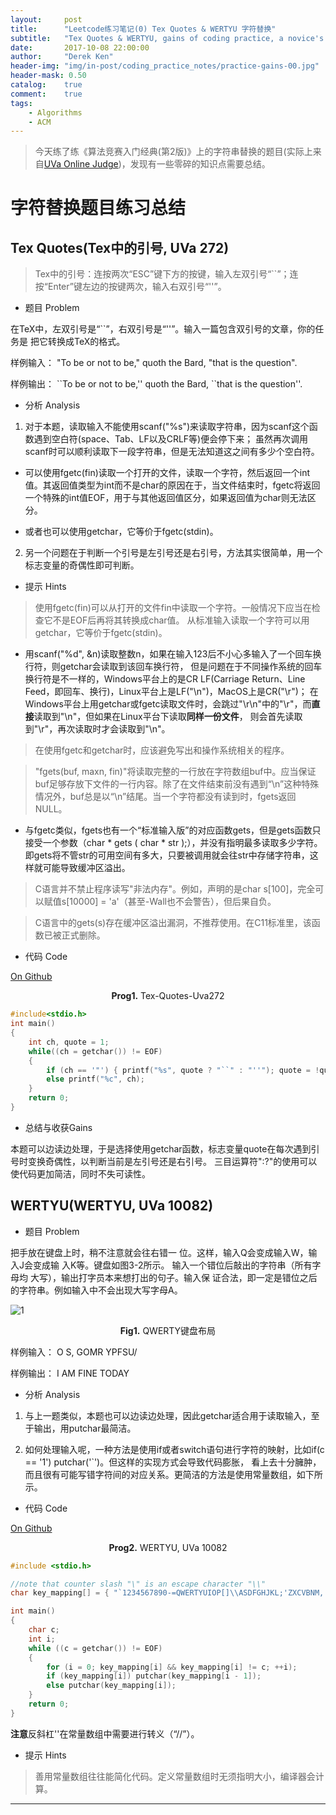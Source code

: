 ```yaml
---
layout:     post
title:      "Leetcode练习笔记(0) Tex Quotes & WERTYU 字符替换"
subtitle:   "Tex Quotes & WERTYU, gains of coding practice, a novice's point of view"
date:       2017-10-08 22:00:00
author:     "Derek Ken"
header-img: "img/in-post/coding_practice_notes/practice-gains-00.jpg"
header-mask: 0.50
catalog:    true
comment:    true
tags:
    - Algorithms
    - ACM
---
```


> 今天练了练《算法竞赛入门经典(第2版)》上的字符串替换的题目(实际上来自[UVa Online Judge](https://uva.onlinejudge.org/index.php))，发现有一些零碎的知识点需要总结。

# **字符替换题目练习总结**

## **Tex Quotes(Tex中的引号, UVa 272)**

> Tex中的引号：连按两次“ESC”键下方的按键，输入左双引号“``”；连按“Enter”键左边的按键两次，输入右双引号“''”。

- 题目 Problem

在TeX中，左双引号是“``”，右双引号是“''”。输入一篇包含双引号的文章，你的任务是
把它转换成TeX的格式。

样例输入：
"To be or not to be," quoth the Bard, "that
is the question".

样例输出：
\`\`To be or not to be,'' quoth the Bard, \`\`that
is the question''.

- 分析 Analysis
1. 对于本题，读取输入不能使用scanf("%s")来读取字符串，因为scanf这个函数遇到空白符(space、Tab、LF以及CRLF等)便会停下来；
虽然再次调用scanf时可以顺利读取下一段字符串，但是无法知道这之间有多少个空白符。

* 可以使用fgetc(fin)读取一个打开的文件，读取一个字符，然后返回一个int值。其返回值类型为int而不是char的原因在于，当文件结束时，fgetc将返回
一个特殊的int值EOF，用于与其他返回值区分，如果返回值为char则无法区分。

* 或者也可以使用getchar，它等价于fgetc(stdin)。

2. 另一个问题在于判断一个引号是左引号还是右引号，方法其实很简单，用一个标志变量的奇偶性即可判断。

- 提示 Hints

> 使用fgetc(fin)可以从打开的文件fin中读取一个字符。一般情况下应当在检查它不是EOF后再将其转换成char值。
从标准输入读取一个字符可以用getchar，它等价于fgetc(stdin)。

* 用scanf("%d", &n)读取整数n，如果在输入123后不小心多输入了一个回车换行符，则getchar会读取到该回车换行符，
但是问题在于不同操作系统的回车换行符是不一样的，Windows平台上的是CR LF(Carriage Return、Line Feed，即回车、换行)，Linux平台上是LF("\n")，MacOS上是CR("\r")；
在Windows平台上用getchar或fgetc读取文件时，会跳过"\r\n"中的"\r"，而**直接**读取到"\n"，但如果在Linux平台下读取**同样一份文件**，
则会首先读取到"\r"，再次读取时才会读取到"\n"。

> 在使用fgetc和getchar时，应该避免写出和操作系统相关的程序。

> "fgets(buf, maxn, fin)"将读取完整的一行放在字符数组buf中。应当保证
buf足够存放下文件的一行内容。除了在文件结束前没有遇到“\n”这种特殊情况外，buf总是以“\n”结尾。当一个字符都没有读到时，fgets返回NULL。

* 与fgetc类似，fgets也有一个“标准输入版”的对应函数gets，但是gets函数只接受一个参数（char * gets ( char * str );），并没有指明最多读取多少字符。
即gets将不管str的可用空间有多大，只要被调用就会往str中存储字符串，这样就可能导致缓冲区溢出。

> C语言并不禁止程序读写"非法内存"。例如，声明的是char s[100]，完全可以赋值s[10000] = 'a'（甚至-Wall也不会警告），但后果自负。

> C语言中的gets(s)存在缓冲区溢出漏洞，不推荐使用。在C11标准里，该函数已被正式删除。


- 代码 Code

[On Github](https://github.com/DerekKen/Algorithms-Coding-Practice/blob/master/practice/Tex-Quotes-Uva272.c)

<div style="text-align:center"><b>Prog1.</b> Tex-Quotes-Uva272 </div>

```c
#include<stdio.h>
int main()
{
	int ch, quote = 1;
	while((ch = getchar()) != EOF)
	{
		if (ch == '"') { printf("%s", quote ? "``" : "''"); quote = !quote; }
		else printf("%c", ch);
	}
	return 0;
}
```

- 总结与收获Gains

本题可以边读边处理，于是选择使用getchar函数，标志变量quote在每次遇到引号时变换奇偶性，以判断当前是左引号还是右引号。
三目运算符":?"的使用可以使代码更加简洁，同时不失可读性。


## **WERTYU(WERTYU, UVa 10082)**

- 题目 Problem

把手放在键盘上时，稍不注意就会往右错一
位。这样，输入Q会变成输入W，输入J会变成输
入K等。键盘如图3-2所示。
输入一个错位后敲出的字符串（所有字母均
大写），输出打字员本来想打出的句子。输入保
证合法，即一定是错位之后的字符串。例如输入中不会出现大写字母A。

 ![1](http://owsep4p7v.bkt.clouddn.com/blog/posts/img/acm-beginner-3-2-min.jpg) 
<div style="text-align:center"><b>Fig1.</b> QWERTY键盘布局 </div>

样例输入：
O S, GOMR YPFSU/

样例输出：
I AM FINE TODAY

- 分析 Analysis

1. 与上一题类似，本题也可以边读边处理，因此getchar适合用于读取输入，至于输出，用putchar最简洁。

2. 如何处理输入呢，一种方法是使用if或者switch语句进行字符的映射，比如if(c == '1') putchar('`')。但这样的实现方式会导致代码膨胀，
看上去十分臃肿，而且很有可能写错字符间的对应关系。更简洁的方法是使用常量数组，如下所示。

- 代码 Code

[On Github](https://github.com/DerekKen/Algorithms-Coding-Practice/blob/master/practice/WERTYU-UVa10082.c)

<div style="text-align:center"><b>Prog2.</b> WERTYU, UVa 10082 </div>

```c
#include <stdio.h>

//note that counter slash "\" is an escape character "\\"
char key_mapping[] = { "`1234567890-=QWERTYUIOP[]\\ASDFGHJKL;'ZXCVBNM,./" };

int main()
{
	char c;
	int i;
	while ((c = getchar()) != EOF)
	{
		for (i = 0; key_mapping[i] && key_mapping[i] != c; ++i);
		if (key_mapping[i]) putchar(key_mapping[i - 1]);
		else putchar(key_mapping[i]);
	}
	return 0;
}
```

**注意**反斜杠'\'在常量数组中需要进行转义（“//”）。


- 提示 Hints

> 善用常量数组往往能简化代码。定义常量数组时无须指明大小，编译器会计算。

---

[1]: https://leetcode.com "Leetcode homepage"

[2]: http://www.cnblogs.com/DerekKen/p/6819390.html "DerekKen的博客园"
